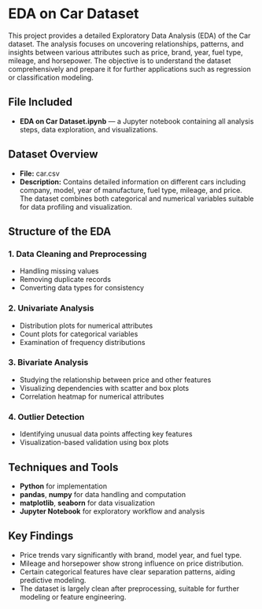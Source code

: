 # EDA on Car Dataset

This project provides a detailed Exploratory Data Analysis (EDA) of the Car dataset. The analysis focuses on uncovering relationships, patterns, and insights between various attributes such as price, brand, year, fuel type, mileage, and horsepower. The objective is to understand the dataset comprehensively and prepare it for further applications such as regression or classification modeling.

## File Included
- **EDA on Car Dataset.ipynb** — a Jupyter notebook containing all analysis steps, data exploration, and visualizations.

## Dataset Overview
- **File:** car.csv  
- **Description:** Contains detailed information on different cars including company, model, year of manufacture, fuel type, mileage, and price.  
The dataset combines both categorical and numerical variables suitable for data profiling and visualization.

## Structure of the EDA

### 1. Data Cleaning and Preprocessing
- Handling missing values  
- Removing duplicate records  
- Converting data types for consistency  

### 2. Univariate Analysis
- Distribution plots for numerical attributes  
- Count plots for categorical variables  
- Examination of frequency distributions  

### 3. Bivariate Analysis
- Studying the relationship between price and other features  
- Visualizing dependencies with scatter and box plots  
- Correlation heatmap for numerical attributes  

### 4. Outlier Detection
- Identifying unusual data points affecting key features  
- Visualization-based validation using box plots  

## Techniques and Tools
- **Python** for implementation  
- **pandas**, **numpy** for data handling and computation  
- **matplotlib**, **seaborn** for data visualization  
- **Jupyter Notebook** for exploratory workflow and analysis  

## Key Findings
- Price trends vary significantly with brand, model year, and fuel type.  
- Mileage and horsepower show strong influence on price distribution.  
- Certain categorical features have clear separation patterns, aiding predictive modeling.  
- The dataset is largely clean after preprocessing, suitable for further modeling or feature engineering.

